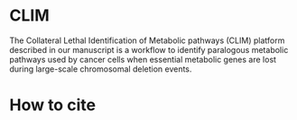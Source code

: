 # CLIM
The Collateral Lethal Identification of Metabolic pathways (CLIM) platform described in our manuscript is a workflow to identify paralogous metabolic pathways used by cancer cells when essential metabolic genes are lost during large-scale chromosomal deletion events.

# How to cite
